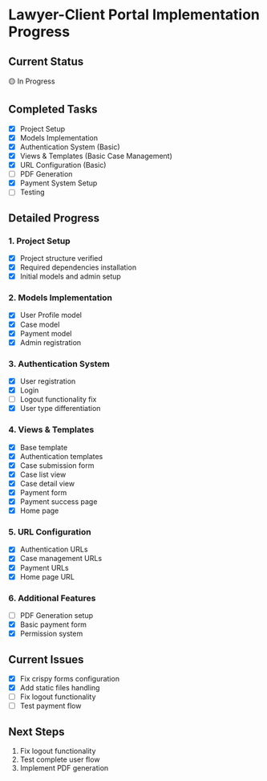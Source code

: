 # Lawyer-Client Portal Implementation Progress

## Current Status
🟡 In Progress

## Completed Tasks
- [x] Project Setup
- [x] Models Implementation
- [x] Authentication System (Basic)
- [x] Views & Templates (Basic Case Management)
- [x] URL Configuration (Basic)
- [ ] PDF Generation
- [x] Payment System Setup
- [ ] Testing

## Detailed Progress

### 1. Project Setup
- [x] Project structure verified
- [x] Required dependencies installation
- [x] Initial models and admin setup

### 2. Models Implementation
- [x] User Profile model
- [x] Case model
- [x] Payment model
- [x] Admin registration

### 3. Authentication System
- [x] User registration
- [x] Login
- [ ] Logout functionality fix
- [x] User type differentiation

### 4. Views & Templates
- [x] Base template
- [x] Authentication templates
- [x] Case submission form
- [x] Case list view
- [x] Case detail view
- [x] Payment form
- [x] Payment success page
- [x] Home page

### 5. URL Configuration
- [x] Authentication URLs
- [x] Case management URLs
- [x] Payment URLs
- [x] Home page URL

### 6. Additional Features
- [ ] PDF Generation setup
- [x] Basic payment form
- [x] Permission system

## Current Issues
- [x] Fix crispy forms configuration
- [x] Add static files handling
- [ ] Fix logout functionality
- [ ] Test payment flow

## Next Steps
1. Fix logout functionality
2. Test complete user flow
3. Implement PDF generation 